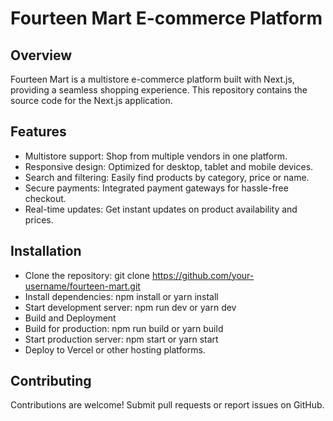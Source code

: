 # Fourteen Mart E-commerce Platform
## Overview
Fourteen Mart is a multistore e-commerce platform built with Next.js, providing a seamless shopping experience. This repository contains the source code for the Next.js application.
## Features
* Multistore support: Shop from multiple vendors in one platform.
* Responsive design: Optimized for desktop, tablet and mobile devices.
* Search and filtering: Easily find products by category, price or name.
* Secure payments: Integrated payment gateways for hassle-free checkout.
* Real-time updates: Get instant updates on product availability and prices.
## Installation
* Clone the repository: git clone https://github.com/your-username/fourteen-mart.git
* Install dependencies: npm install or yarn install
* Start development server: npm run dev or yarn dev
* Build and Deployment
* Build for production: npm run build or yarn build
* Start production server: npm start or yarn start
* Deploy to Vercel or other hosting platforms.
## Contributing
Contributions are welcome! Submit pull requests or report issues on GitHub.
